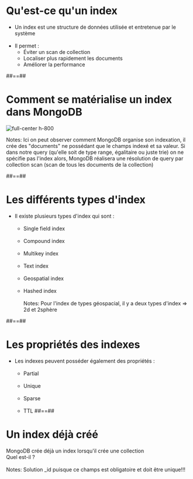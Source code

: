 <!-- .slide-->
# Qu'est-ce qu'un index
- Un index est une structure de données utilisée et entretenue par le système <br/><br/>
- Il permet :
    - Éviter un scan de collection
    - Localiser plus rapidement les documents
    - Améliorer la performance

##==##

<!-- .slide-->
# Comment se matérialise un index dans MongoDB
![full-center h-800](assets/images/school/indexation-performance/index-structure.svg)

Notes: 
 Ici on peut observer comment MongoDB organise son indexation, il crée des "documents" ne possédant que le champs indexé et sa valeur.
 Si dans notre query (qu'elle soit de type range, égalitaire ou juste trie) on ne spécifie pas l'index alors, MongoDB réalisera une résolution de query par collection scan (scan de tous les documents de la collection)

##==##

<!-- .slide-->
# Les différents types d'index
- Il existe plusieurs types d'index qui sont :<br/><br/>
    - Single field index <br/><br/>
    - Compound index <br/><br/>
    - Multikey index <br/><br/>
    - Text index <br/><br/>
    - Geospatial index <br/><br/>
    - Hashed index <br/><br/>
Notes: 
Pour l'index de types géospacial, il y a deux types d'index => 2d et 2sphère

##==##

<!-- .slide-->
# Les propriétés des indexes
- Les indexes peuvent posséder également des propriétés :<br/><br/>
    - Partial <br/><br/>
    - Unique <br/><br/>
    - Sparse <br/><br/>
    - TTL
##==##

<!-- .slide-->
# Un index déjà créé
<div class="full-center">
  <label>MongoDB crée déjà un index lorsqu'il crée une collection</label>
  <br/>
  <label>Quel est-il ?</label>
</div>
<br/>
Notes: Solution _id puisque ce champs est obligatoire et doit être unique!!!
